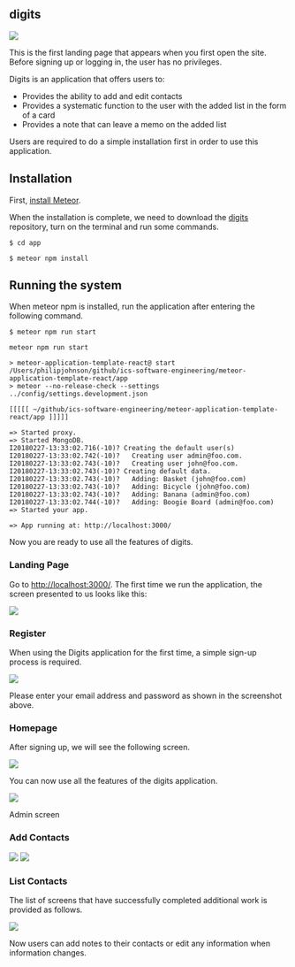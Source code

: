 ## digits

<img src="doc/landing.png">

This is the first landing page that appears when you first open the site. Before signing up or logging in, the user has no privileges.

Digits is an application that offers users to:

  * Provides the ability to add and edit contacts
  * Provides a systematic function to the user with the added list in the form of a card
  * Provides a note that can leave a memo on the added list

Users are required to do a simple installation first in order to use this application.

## Installation

First, [install Meteor](https://www.meteor.com/install).

When the installation is complete, we need to download the [digits](https://github.com/yejihan92/digits) repository, turn on the terminal and run some commands.

```
$ cd app
```

```
$ meteor npm install
```

## Running the system

When meteor npm is installed, run the application after entering the following command. 

```
$ meteor npm run start
```

```
meteor npm run start

> meteor-application-template-react@ start /Users/philipjohnson/github/ics-software-engineering/meteor-application-template-react/app
> meteor --no-release-check --settings ../config/settings.development.json

[[[[[ ~/github/ics-software-engineering/meteor-application-template-react/app ]]]]]

=> Started proxy.
=> Started MongoDB.
I20180227-13:33:02.716(-10)? Creating the default user(s)
I20180227-13:33:02.742(-10)?   Creating user admin@foo.com.
I20180227-13:33:02.743(-10)?   Creating user john@foo.com.
I20180227-13:33:02.743(-10)? Creating default data.
I20180227-13:33:02.743(-10)?   Adding: Basket (john@foo.com)
I20180227-13:33:02.743(-10)?   Adding: Bicycle (john@foo.com)
I20180227-13:33:02.743(-10)?   Adding: Banana (admin@foo.com)
I20180227-13:33:02.744(-10)?   Adding: Boogie Board (admin@foo.com)
=> Started your app.

=> App running at: http://localhost:3000/
```

Now you are ready to use all the features of digits.

### Landing Page

Go to [http://localhost:3000/](http://localhost:3000/).
The first time we run the application, the screen presented to us looks like this:

<img src="doc/landing.png">

### Register 

When using the Digits application for the first time, a simple sign-up process is required.

<img src="doc/register.png">

Please enter your email address and password as shown in the screenshot above.

### Homepage

After signing up, we will see the following screen.

<img src="doc/landingUser.png">

You can now use all the features of the digits application.

<img src="doc/adminHomePage.png">

Admin screen

### Add Contacts

<img src="doc/addContact.png">

<img src="doc/addContact2.png">

### List Contacts

The list of screens that have successfully completed additional work is provided as follows.

<img src="doc/listContact.png">

Now users can add notes to their contacts or edit any information when information changes.


